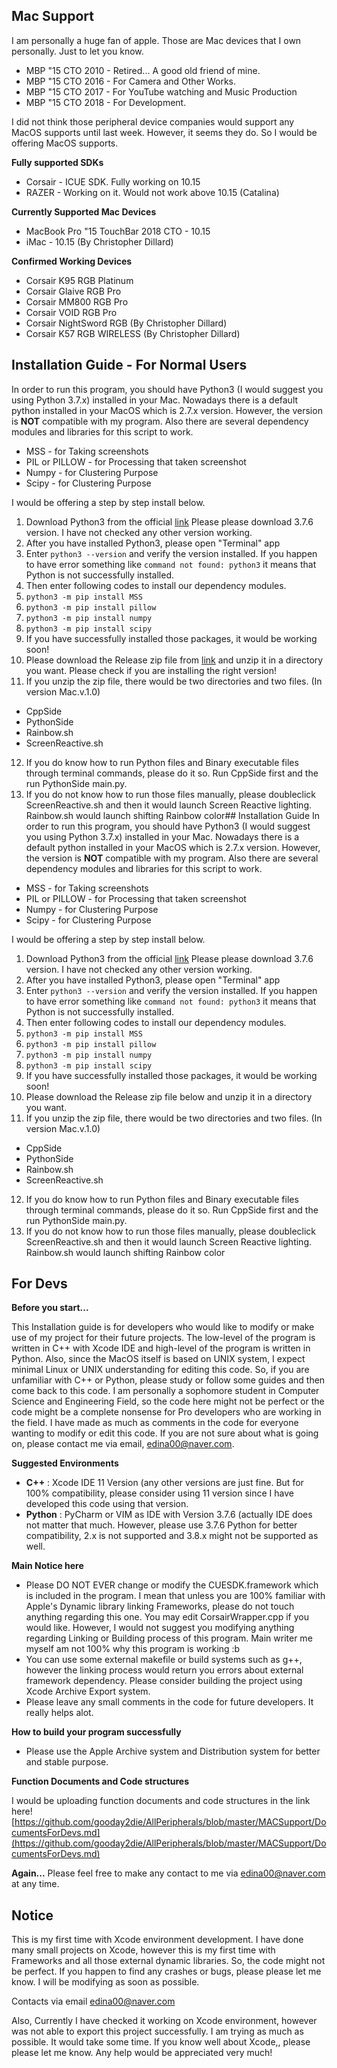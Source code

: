 
## Mac Support
I am personally a huge fan of apple. Those are Mac devices that I own personally. Just to let you know.

- MBP "15 CTO 2010 - Retired... A good old friend of mine.
- MBP "15 CTO 2016 - For Camera and Other Works.
 - MBP "15 CTO 2017 - For YouTube watching and Music Production
 - MBP "15 CTO 2018 - For Development. 

I did not think those peripheral device companies would support any MacOS supports until last week. However, it seems they do. So I would be offering MacOS supports. 

**Fully supported SDKs**
 - Corsair - ICUE SDK. Fully working on 10.15
 - RAZER - Working on it. Would not work above 10.15 (Catalina)

**Currently Supported Mac Devices**
- MacBook Pro "15 TouchBar 2018 CTO - 10.15
- iMac - 10.15  (By Christopher Dillard)

**Confirmed Working Devices**

 - Corsair K95 RGB Platinum 
 - Corsair Glaive RGB Pro
 - Corsair MM800 RGB Pro
 - Corsair VOID RGB Pro
 - Corsair NightSword RGB (By Christopher Dillard)
- Corsair K57 RGB WIRELESS (By Christopher Dillard)

## Installation Guide - For Normal Users
In order to run this program, you should have Python3 (I would suggest you using Python 3.7.x) installed in your Mac. Nowadays there is a default python installed in your MacOS which is 2.7.x version. However, the version is **NOT** compatible with my program. Also there are several dependency modules and libraries for this script to work. 

 - MSS - for Taking screenshots
 - PIL or PILLOW - for Processing that taken screenshot
 - Numpy - for Clustering Purpose
 - Scipy - for Clustering Purpose

I would be offering a step by step install below. 

 1. Download Python3 from the official [link](https://www.python.org/downloads/) Please please download 3.7.6 version. I have not checked any other version working. 
 2. After you have installed Python3, please open "Terminal" app
 3. Enter `python3 --version` and verify the version installed. If you happen to have error something like `command not found: python3` it means that Python is not successfully installed.
 4. Then enter following codes to install our dependency modules. 
 5. `python3 -m pip install MSS`
 6. `python3 -m pip install pillow`
7. `python3 -m pip install numpy`
8. `python3 -m pip install scipy`
9. If you have successfully installed those packages, it would be working soon!
10. Please download the Release zip file from [link](https://github.com/gooday2die/AllPeripherals/releases) and unzip it in a directory you want. Please check if you are installing the right version!
11. If you unzip the zip file, there would be two directories and two files. (In version Mac.v.1.0)
- CppSide
- PythonSide
- Rainbow.sh
- ScreenReactive.sh
12. If you do know how to run Python files and Binary executable files through terminal commands, please do it so. Run CppSide first and the run PythonSide main.py.
13. If you do not know how to run those files manually, please doubleclick ScreenReactive.sh and then it would launch Screen Reactive lighting. Rainbow.sh would launch shifting Rainbow color## Installation Guide
In order to run this program, you should have Python3 (I would suggest you using Python 3.7.x) installed in your Mac. Nowadays there is a default python installed in your MacOS which is 2.7.x version. However, the version is **NOT** compatible with my program. Also there are several dependency modules and libraries for this script to work. 

 - MSS - for Taking screenshots
 - PIL or PILLOW - for Processing that taken screenshot
 - Numpy - for Clustering Purpose
 - Scipy - for Clustering Purpose

I would be offering a step by step install below. 

 1. Download Python3 from the official [link](https://www.python.org/downloads/) Please please download 3.7.6 version. I have not checked any other version working. 
 2. After you have installed Python3, please open "Terminal" app
 3. Enter `python3 --version` and verify the version installed. If you happen to have error something like `command not found: python3` it means that Python is not successfully installed.
 4. Then enter following codes to install our dependency modules. 
 5. `python3 -m pip install MSS`
 6. `python3 -m pip install pillow`
7. `python3 -m pip install numpy`
8. `python3 -m pip install scipy`
9. If you have successfully installed those packages, it would be working soon!
10. Please download the Release zip file below and unzip it in a directory you want.
11. If you unzip the zip file, there would be two directories and two files. (In version Mac.v.1.0)
- CppSide
- PythonSide
- Rainbow.sh
- ScreenReactive.sh
12. If you do know how to run Python files and Binary executable files through terminal commands, please do it so. Run CppSide first and the run PythonSide main.py.
13. If you do not know how to run those files manually, please doubleclick ScreenReactive.sh and then it would launch Screen Reactive lighting. Rainbow.sh would launch shifting Rainbow color

## For Devs

**Before you start...**

This Installation guide is for developers who would like to modify or make use of my project for their future projects. The low-level of the program is written in C++ with Xcode IDE and high-level of the program is written in Python. Also, since the MacOS itself is based on UNIX system, I expect minimal Linux or UNIX understanding for editing this code. So, if you are unfamiliar with C++ or Python, please study or follow some guides and then come back to this code. I am personally a sophomore student in Computer Science and Engineering Field, so the code here might not be perfect or the code might be a complete nonsense for Pro developers who are working in the field. I have made as much as comments in the code for everyone wanting to modify or edit this code. If you are not sure about what is going on, please contact me via email, edina00@naver.com.


**Suggested Environments**
- **C++** : Xcode IDE 11 Version (any other versions are just fine.  But for 100% compatibility, please consider using 11 version since I have developed this code using that version.
- **Python** : PyCharm or VIM as IDE with Version 3.7.6 (actually IDE does not matter that much. However, please use 3.7.6 Python for better compatibility, 2.x is not supported and 3.8.x might not be supported as well.


**Main Notice here**
- Please DO NOT EVER change or modify the CUESDK.framework which is included in the program. I mean that unless you are 100% familiar with Apple's Dynamic library linking Frameworks, please do not touch anything regarding this one. You may edit CorsairWrapper.cpp if you would like. However, I would not suggest you modifying anything regarding Linking or Building process of this program. Main writer me myself am not 100% why this program is working :b
- You can use some external makefile or build systems such as g++, however the linking process would return you errors about external framework dependency. Please consider building the project using Xcode Archive Export system.
- Please leave any small comments in the code for future developers. It really helps alot.

**How to build your program successfully**
- Please use the Apple Archive system and Distribution system for better and stable purpose.

**Function Documents and Code structures**

I would be uploading function documents and code structures in the link here!
[https://github.com/gooday2die/AllPeripherals/blob/master/MACSupport/DocumentsForDevs.md](https://github.com/gooday2die/AllPeripherals/blob/master/MACSupport/DocumentsForDevs.md)


**Again...**
Please feel free to make any contact to me via edina00@naver.com at any time.

## Notice
This is my first time with Xcode environment development. I have done many small projects on Xcode, however this is my first time with Frameworks and all those external dynamic libraries. So, the code might not be perfect. If you happen to find any crashes or bugs, please please let me know. I will be modifying as soon as possible. 

Contacts via email edina00@naver.com

Also, Currently I have checked it working on Xcode environment, however was not able to export this project successfully. I am trying as much as possible. It would take some time. If you know well about Xcode,, please please let me know.  Any help would be appreciated very much!



